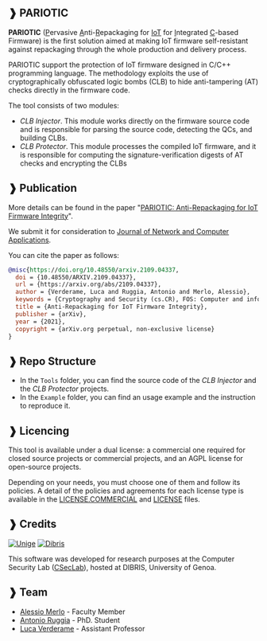 ## ❱ PARIOTIC

**PARIOTIC** (<u>P</u>ervasive <u>A</u>nti-<u>R</u>epackaging for <u>IoT</u> for <u>I</u>ntegrated <u>C</u>-based Firmware) is the first solution aimed at making IoT firmware self-resistant against repackaging through the whole production and delivery process. 

PARIOTIC support the protection of IoT firmware designed in C/C++ programming language. The methodology exploits the use of cryptographically obfuscated logic bombs  (CLB) to hide anti-tampering (AT) checks directly in the firmware code. 

The tool consists of two modules:

* *CLB Injector*. This module works directly on the firmware source code and is responsible for parsing the source code, detecting the  QCs,  and building CLBs.
* *CLB   Protector*.   This   module   processes   the   compiled IoT  firmware, and  it  is  responsible  for  computing  the signature-verification digests of AT checks and encrypting the CLBs

## ❱ Publication

More details can be found in the paper
"[PARIOTIC: Anti-Repackaging for IoT Firmware Integrity](https://arxiv.org/abs/2109.04337)".

We submit it for consideration to [Journal of Network and Computer Applications](https://www.sciencedirect.com/journal/journal-of-network-and-computer-applications).

You can cite the paper as follows:
```BibTeX
@misc{https://doi.org/10.48550/arxiv.2109.04337,
  doi = {10.48550/ARXIV.2109.04337},
  url = {https://arxiv.org/abs/2109.04337},
  author = {Verderame, Luca and Ruggia, Antonio and Merlo, Alessio},
  keywords = {Cryptography and Security (cs.CR), FOS: Computer and information sciences, FOS: Computer and information sciences},
  title = {Anti-Repackaging for IoT Firmware Integrity},
  publisher = {arXiv},
  year = {2021},
  copyright = {arXiv.org perpetual, non-exclusive license}
}
```

## ❱ Repo Structure

* In the `Tools` folder, you can find the source code of the *CLB Injector* and the *CLB Protector* projects.
* In the `Example` folder, you can find an usage example and the instruction to reproduce it.

## ❱ Licencing
This tool is available under a dual license: a commercial one required for closed source projects or commercial projects, and an AGPL license for open-source projects.

Depending on your needs, you must choose one of them and follow its policies. A detail of the policies and agreements for each license type is available in the [LICENSE.COMMERCIAL](LICENSE.COMMERCIAL) and [LICENSE](LICENSE) files.

## ❱ Credits

[![Unige](https://intranet.dibris.unige.it/img/logo_unige.gif)](https://unige.it/en/)
[![Dibris](https://intranet.dibris.unige.it/img/logo_dibris.gif)](https://www.dibris.unige.it/en/)

This software was developed for research purposes at the Computer Security Lab
([CSecLab](https://csec.it/)), hosted at DIBRIS, University of Genoa.

## ❱ Team
* [Alessio Merlo](https://csec.it/people/alessio_merlo/) - Faculty Member
* [Antonio Ruggia](https://github.com/totoR13) - PhD. Student
* [Luca Verderame](https://csec.it/people/luca_verderame/) - Assistant Professor
